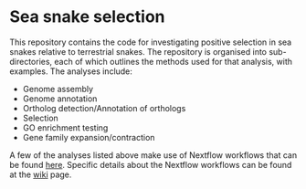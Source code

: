 # Sea snake selection

This repository contains the code for investigating positive selection in sea snakes relative to
terrestrial snakes. The repository is organised into sub-directories, each of which outlines the
methods used for that analysis, with examples. The analyses include:

* Genome assembly
* Genome annotation
* Ortholog detection/Annotation of orthologs
* Selection
* GO enrichment testing
* Gene family expansion/contraction

A few of the analyses listed above make use of Nextflow workflows that can be found [here][nf].
Specific details about the Nextflow workflows can be found at the [wiki][wiki] page.


[nf]: https://github.com/a-lud/nf-pipelines
[wiki]: https://github.com/a-lud/nf-pipelines/wiki